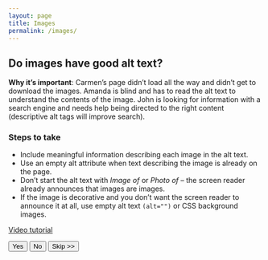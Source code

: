 ```yaml
---
layout: page
title: Images
permalink: /images/
---
```


## Do images have good alt text?

**Why it’s important**: Carmen’s page didn’t load all the way and didn’t get to download the images. Amanda is blind and has to read the alt text to understand the contents of the image. John is looking for information with a search engine and needs help being directed to the right content (descriptive alt tags will improve search).

### Steps to take
- Include meaningful information describing each image in the alt text.
- Use an empty alt attribute when text describing the image is already on the page.
- Don’t start the alt text with _Image of_ or _Photo of_ – the screen reader already announces that images are images.
- If the image is decorative and you don’t want the screen reader to announce it at all, use  empty alt text `(alt="")` or CSS background images.

<a href="https://www.youtube.com/watch?v=XCa6U1BllCY">
  <i class="fa fa-youtube-play" aria-hidden="true"></i>
  Video tutorial
</a>

<button>Yes</button>
<button class="usa-button-secondary">No</button>
<button class="usa-button-outline" type="button">Skip >></button>
